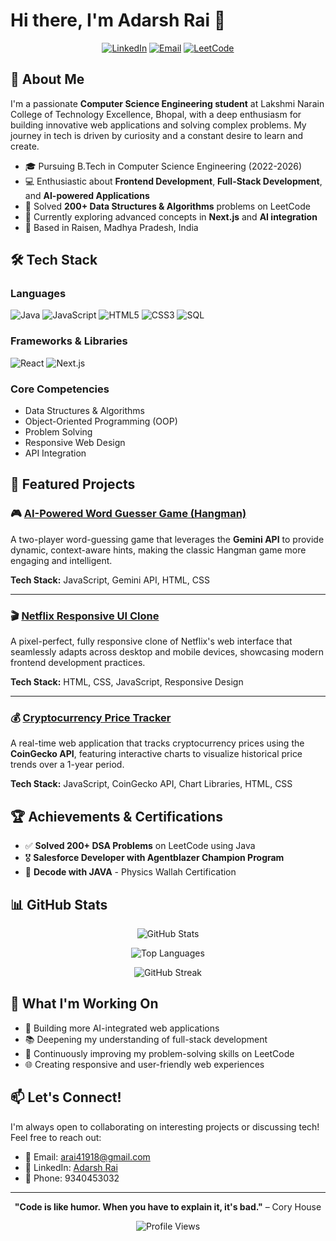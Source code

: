 # Hi there, I'm Adarsh Rai 👋

<div align="center">
  
  [![LinkedIn](https://img.shields.io/badge/LinkedIn-0077B5?style=for-the-badge&logo=linkedin&logoColor=white)](https://linkedin.com/in/adarsh-rai-a5714628a)
  [![Email](https://img.shields.io/badge/Email-D14836?style=for-the-badge&logo=gmail&logoColor=white)](mailto:arai41918@gmail.com)
  [![LeetCode](https://img.shields.io/badge/LeetCode-FFA116?style=for-the-badge&logo=leetcode&logoColor=black)](https://leetcode.com/u/adarshrai03/)
  
</div>

## 🚀 About Me

I'm a passionate **Computer Science Engineering student** at Lakshmi Narain College of Technology Excellence, Bhopal, with a deep enthusiasm for building innovative web applications and solving complex problems. My journey in tech is driven by curiosity and a constant desire to learn and create.

- 🎓 Pursuing B.Tech in Computer Science Engineering (2022-2026)
- 💻 Enthusiastic about **Frontend Development**, **Full-Stack Development**, and **AI-powered Applications**
- 🧠 Solved **200+ Data Structures & Algorithms** problems on LeetCode
- 🌱 Currently exploring advanced concepts in **Next.js** and **AI integration**
- 📍 Based in Raisen, Madhya Pradesh, India

## 🛠️ Tech Stack

### Languages
![Java](https://img.shields.io/badge/Java-ED8B00?style=for-the-badge&logo=openjdk&logoColor=white)
![JavaScript](https://img.shields.io/badge/JavaScript-F7DF1E?style=for-the-badge&logo=javascript&logoColor=black)
![HTML5](https://img.shields.io/badge/HTML5-E34F26?style=for-the-badge&logo=html5&logoColor=white)
![CSS3](https://img.shields.io/badge/CSS3-1572B6?style=for-the-badge&logo=css3&logoColor=white)
![SQL](https://img.shields.io/badge/SQL-4479A1?style=for-the-badge&logo=mysql&logoColor=white)

### Frameworks & Libraries
![React](https://img.shields.io/badge/React-20232A?style=for-the-badge&logo=react&logoColor=61DAFB)
![Next.js](https://img.shields.io/badge/Next.js-000000?style=for-the-badge&logo=nextdotjs&logoColor=white)

### Core Competencies
- Data Structures & Algorithms
- Object-Oriented Programming (OOP)
- Problem Solving
- Responsive Web Design
- API Integration

## 💼 Featured Projects

### 🎮 [AI-Powered Word Guesser Game (Hangman)](https://github.com/adarshrai03)
A two-player word-guessing game that leverages the **Gemini API** to provide dynamic, context-aware hints, making the classic Hangman game more engaging and intelligent.

**Tech Stack:** JavaScript, Gemini API, HTML, CSS

---

### 🎬 [Netflix Responsive UI Clone](https://github.com/adarshrai03)
A pixel-perfect, fully responsive clone of Netflix's web interface that seamlessly adapts across desktop and mobile devices, showcasing modern frontend development practices.

**Tech Stack:** HTML, CSS, JavaScript, Responsive Design

---

### 💰 [Cryptocurrency Price Tracker](https://github.com/adarshrai03)
A real-time web application that tracks cryptocurrency prices using the **CoinGecko API**, featuring interactive charts to visualize historical price trends over a 1-year period.

**Tech Stack:** JavaScript, CoinGecko API, Chart Libraries, HTML, CSS

## 🏆 Achievements & Certifications

- ✅ **Solved 200+ DSA Problems** on LeetCode using Java
- 🎖️ **Salesforce Developer with Agentblazer Champion Program**
- 📜 **Decode with JAVA** - Physics Wallah Certification

## 📊 GitHub Stats

<div align="center">
  
  ![GitHub Stats](https://github-readme-stats.vercel.app/api?username=adarshrai03&show_icons=true&theme=radical)
  
  ![Top Languages](https://github-readme-stats.vercel.app/api/top-langs/?username=adarshrai03&layout=compact&theme=radical)
  
  ![GitHub Streak](https://github-readme-streak-stats.herokuapp.com/?user=adarshrai03&theme=radical)
  
</div>

## 🎯 What I'm Working On

- 🔨 Building more AI-integrated web applications
- 📚 Deepening my understanding of full-stack development
- 🧩 Continuously improving my problem-solving skills on LeetCode
- 🌐 Creating responsive and user-friendly web experiences

## 📫 Let's Connect!

I'm always open to collaborating on interesting projects or discussing tech! Feel free to reach out:

- 📧 Email: arai41918@gmail.com
- 💼 LinkedIn: [Adarsh Rai](https://linkedin.com/in/adarsh-rai-a5714628a)
- 📱 Phone: 9340453032

---

<div align="center">
  
  **"Code is like humor. When you have to explain it, it's bad."** – Cory House
  
  ![Profile Views](https://komarev.com/ghpvc/?username=adarshrai03&color=brightgreen)
  
</div>
